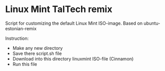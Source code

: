 Linux Mint TalTech remix
=============================

Script for customizing the default Linux Mint ISO-image. Based on ubuntu-estonian-remix

Instruction:
- Make any new directory
- Save there script.sh file
- Download into this directory linuxmint ISO-file (Cinnamon)
- Run this file
 
